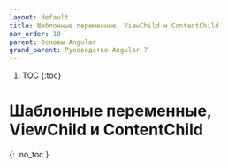 ```yaml
---
layout: default
title: Шаблонные переменные, ViewChild и ContentChild
nav_order: 10
parent: Основы Angular
grand_parent: Руководство Angular 7
---
```


<!-- prettier-ignore-start -->
1. TOC
{:toc}

# Шаблонные переменные, ViewChild и ContentChild
{: .no_toc }
<!-- prettier-ignore-end -->
